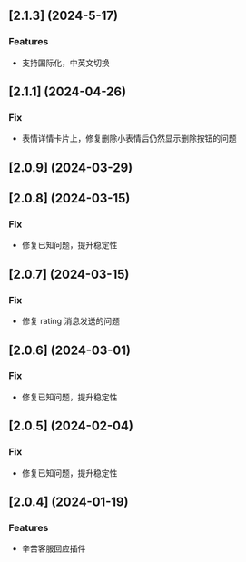 ## [2.1.3] (2024-5-17)
### Features
- 支持国际化，中英文切换

## [2.1.1] (2024-04-26)
### Fix
- 表情详情卡片上，修复删除小表情后仍然显示删除按钮的问题

## [2.0.9] (2024-03-29)

## [2.0.8] (2024-03-15)
### Fix

- 修复已知问题，提升稳定性

## [2.0.7] (2024-03-15)
### Fix
- 修复 rating 消息发送的问题

## [2.0.6] (2024-03-01)
### Fix
- 修复已知问题，提升稳定性

## [2.0.5] (2024-02-04)

### Fix
- 修复已知问题，提升稳定性

## [2.0.4] (2024-01-19)

### Features
- 辛苦客服回应插件

